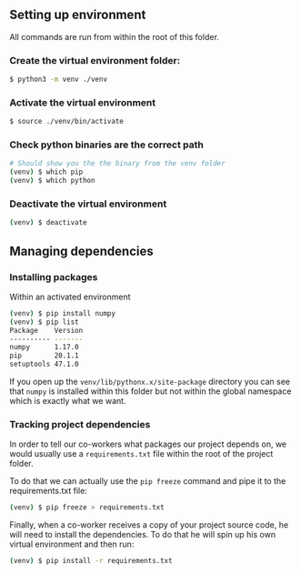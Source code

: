 ## Setting up environment

All commands are run from within the root of this folder.

### Create the virtual environment folder:

```sh
$ python3 -m venv ./venv
```

### Activate the virtual environment

```sh
$ source ./venv/bin/activate
```

### Check python binaries are the correct path

```sh
# Should show you the the binary from the venv folder
(venv) $ which pip
(venv) $ which python
```

### Deactivate the virtual environment

```sh
(venv) $ deactivate
```

## Managing dependencies

### Installing packages

Within an activated environment

```sh
(venv) $ pip install numpy
(venv) $ pip list
Package    Version
---------- -------
numpy      1.17.0
pip        20.1.1
setuptools 47.1.0
```

If you open up the `venv/lib/pythonx.x/site-package` directory you can see that `numpy` is installed within this folder but not within the global namespace which is exactly what we want.

### Tracking project dependencies

In order to tell our co-workers what packages our project depends on, we would usually use a `requirements.txt` file within the root of the project folder.

To do that we can actually use the `pip freeze` command and pipe it to the requirements.txt file:

```sh
(venv) $ pip freeze > requirements.txt
```

Finally, when a co-worker receives a copy of your project source code, he will need to install the dependencies. To do that he will spin up his own virtual environment and then run:

```sh
(venv) $ pip install -r requirements.txt
```
